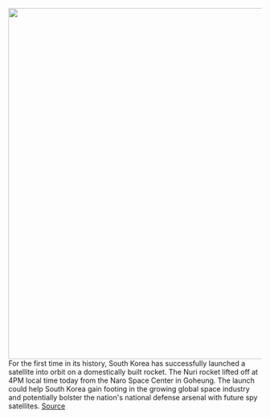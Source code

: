 <img src='https://cdn.vox-cdn.com/thumbor/kgCTbBzZzF0wdx6h1a2ZSgI--aQ=/0x0:5362x3575/1200x800/filters:focal(2253x1360:3109x2216)/cdn.vox-cdn.com/uploads/chorus_image/image/70999329/1404181418.0.jpg' width='700px' /><br/>
For the first time in its history, South Korea has successfully launched a satellite into orbit on a domestically built rocket. The Nuri rocket lifted off at 4PM local time today from the Naro Space Center in Goheung. The launch could help South Korea gain footing in the growing global space industry and potentially bolster the nation's national defense arsenal with future spy satellites.
<a href='https://www.theverge.com/2022/6/21/23176805/first-south-korea-launches-domestic-rocket-satellite-space'> Source <a/>